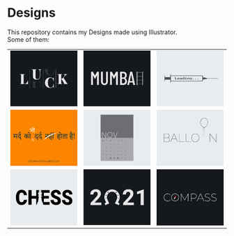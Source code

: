 # Designs
This repository contains my Designs made using Illustrator.<br>
Some of them:<br>
<table>
<tr><td><img src="./2020-12/png/06.12.2020.png"></td><td><img src="./2020-12/png/27.12.2020.png"></td><td><img src="./2020-11/png/30.11.2020.png"></td></tr>
<tr><td><img src="./2020-11/png/19.11.2020.png"></td><td><img src="./2020-11/png/26.11.2020.png"></td><td><img src="./2020-11/png/22.11.2020.png"></td></tr>
<tr><td><img src="./2020-11/png/20.11.2020.png"></td><td><img src="./2021-01/png/01.01.2021.png"></td><td><img src="./2020-12/png/12.12.2020.png"></td></tr>
</table>
